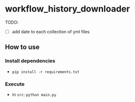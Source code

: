 # workflow_history_downloader

TODO:
- [ ] add date to each collection of yml files

## How to use

### Install dependencies
-  ``pip install -r requirements.txt``

### Execute

- in ``src``: ``python main.py``